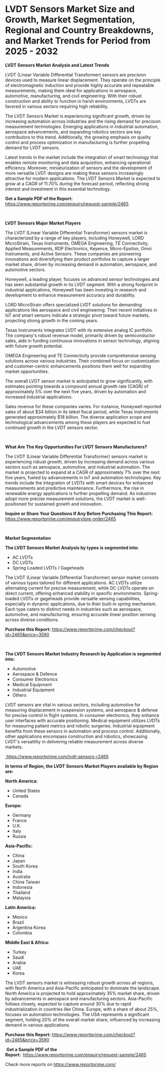 <p><h1>LVDT Sensors Market Size and Growth, Market Segmentation, Regional and Country Breakdowns, and Market Trends for Period from 2025 -  2032</h1></p><p><strong>LVDT Sensors Market Analysis and Latest Trends</strong></p>
<p><p>LVDT (Linear Variable Differential Transformer) sensors are precision devices used to measure linear displacement. They operate on the principle of electromagnetic induction and provide highly accurate and repeatable measurements, making them ideal for applications in aerospace, automotive, manufacturing, and civil engineering. With their robust construction and ability to function in harsh environments, LVDTs are favored in various sectors requiring high reliability.</p><p>The LVDT Sensors Market is experiencing significant growth, driven by increasing automation across industries and the rising demand for precision measurement technologies. Emerging applications in industrial automation, aerospace advancements, and expanding robotics sectors are key contributors to this trend. Additionally, the growing emphasis on quality control and process optimization in manufacturing is further propelling demand for LVDT sensors.</p><p>Latest trends in the market include the integration of smart technology that enables remote monitoring and data acquisition, enhancing operational efficiency. Moreover, miniaturization of sensors and the development of more versatile LVDT designs are making these sensors increasingly attractive for modern applications. The LVDT Sensors Market is expected to grow at a CAGR of 11.70% during the forecast period, reflecting strong interest and investment in this essential technology.</p></p>
<p><strong>Get a Sample PDF of the Report:&nbsp;</strong> <a href="https://www.reportprime.com/enquiry/request-sample/2465?utm_campaign=1902&utm_medium=2&utm_source=Github&utm_content=ia&utm_term=18032025&utm_id=lvdt-sensors">https://www.reportprime.com/enquiry/request-sample/2465</a></p>
<p>&nbsp;</p>
<p><strong>LVDT Sensors Major Market Players</strong></p>
<p><p>The LVDT (Linear Variable Differential Transformer) sensors market is characterized by a range of key players, including Honeywell, LORD MicroStrain, Texas Instruments, OMEGA Engineering, TE Connectivity, Applied Measurements, RDP Electronics, Keyence, Micro-Epsilon, Omni Instruments, and Active Sensors. These companies are pioneering innovations and diversifying their product portfolios to capture a larger market share, driven by increasing demand in automation, aerospace, and automotive sectors.</p><p>Honeywell, a leading player, focuses on advanced sensor technologies and has seen substantial growth in its LVDT segment. With a strong footprint in industrial applications, Honeywell has been investing in research and development to enhance measurement accuracy and durability.</p><p>LORD MicroStrain offers specialized LVDT solutions for demanding applications like aerospace and civil engineering. Their recent initiatives in IoT and smart sensors indicate a strategic pivot toward future markets, projecting strong growth in the coming years.</p><p>Texas Instruments integrates LVDT with its extensive analog IC portfolio. The company's robust revenue model, primarily driven by semiconductor sales, aids in funding continuous innovations in sensor technology, aligning with future growth potential.</p><p>OMEGA Engineering and TE Connectivity provide comprehensive sensing solutions across various industries. Their combined focus on customization and customer-centric enhancements positions them well for expanding market opportunities.</p><p>The overall LVDT sensor market is anticipated to grow significantly, with estimates pointing towards a compound annual growth rate (CAGR) of approximately 5% over the next five years, driven by automation and increased industrial applications.</p><p>Sales revenue for these companies varies. For instance, Honeywell reported sales of about $34 billion in its latest fiscal period, while Texas Instruments generated approximately $18 billion. The diverse application scope and technological advancements among these players are expected to fuel continued growth in the LVDT sensors sector.</p></p>
<p>&nbsp;</p>
<p><strong>What Are The Key Opportunities For LVDT Sensors Manufacturers?</strong></p>
<p><p>The LVDT (Linear Variable Differential Transformer) sensors market is experiencing robust growth, driven by increasing demand across various sectors such as aerospace, automotive, and industrial automation. The market is projected to expand at a CAGR of approximately 7% over the next five years, fueled by advancements in IoT and automation technologies. Key trends include the integration of LVDTs with smart devices for enhanced measurements and predictive maintenance. Furthermore, the rise in renewable energy applications is further propelling demand. As industries adopt more precise measurement solutions, the LVDT market is well-positioned for sustained growth and innovation.</p></p>
<p><strong>Inquire or Share Your Questions If Any Before Purchasing This Report:</strong> <a href="https://www.reportprime.com/enquiry/pre-order/2465?utm_campaign=1902&utm_medium=2&utm_source=Github&utm_content=ia&utm_term=18032025&utm_id=lvdt-sensors">https://www.reportprime.com/enquiry/pre-order/2465</a></p>
<p>&nbsp;</p>
<p><strong>Market Segmentation</strong></p>
<p><strong>The LVDT Sensors Market Analysis by types is segmented into:</strong></p>
<p><ul><li>AC LVDTs</li><li>DC LVDTs</li><li>Spring Loaded LVDTs / Gageheads</li></ul></p>
<p><p>The LVDT (Linear Variable Differential Transformer) sensor market consists of various types tailored for different applications. AC LVDTs utilize alternating current for precise measurement, while DC LVDTs operate on direct current, offering enhanced stability in specific environments. Spring-loaded LVDTs or gageheads provide versatile sensing capabilities, especially in dynamic applications, due to their built-in spring mechanism. Each type caters to distinct needs in industries such as aerospace, automotive, and manufacturing, ensuring accurate linear position sensing across diverse conditions.</p></p>
<p><strong>Purchase this Report:&nbsp;</strong><a href="https://www.reportprime.com/checkout?id=2465&price=3590&utm_campaign=1902&utm_medium=2&utm_source=Github&utm_content=ia&utm_term=18032025&utm_id=lvdt-sensors">https://www.reportprime.com/checkout?id=2465&price=3590</a></p>
<p>&nbsp;</p>
<p><strong>The LVDT Sensors Market Industry Research by Application is segmented into:</strong></p>
<p><ul><li>Automotive</li><li>Aerospace & Defence</li><li>Consumer Electronics</li><li>Medical Equipment</li><li>Industrial Equipment</li><li>Others</li></ul></p>
<p><p>LVDT sensors are vital in various sectors, including automotive for measuring displacement in suspension systems, and aerospace & defense for precise control in flight systems. In consumer electronics, they enhance user interfaces with accurate positioning. Medical equipment utilizes LVDTs for measuring patient metrics and robotic surgeries. Industrial equipment benefits from these sensors in automation and process control. Additionally, other applications encompass construction and robotics, showcasing LVDT's versatility in delivering reliable measurement across diverse markets.</p></p>
<p><a href="https://www.reportprime.com/lvdt-sensors-r2465?utm_campaign=1902&utm_medium=2&utm_source=Github&utm_content=ia&utm_term=18032025&utm_id=lvdt-sensors">&nbsp;https://www.reportprime.com/lvdt-sensors-r2465</a></p>
<p><strong>In terms of Region, the LVDT Sensors Market Players available by Region are:</strong></p>
<p>
    <p> <strong> North America: </strong>
        <ul>
            <li>United States</li>
            <li>Canada</li>
        </ul>
        </p> 
    <p> <strong> Europe: </strong>
        <ul>
            <li>Germany</li>
            <li>France</li>
            <li>U.K.</li>
            <li>Italy</li>
            <li>Russia</li>
        </ul>
        </p> 
    <p> <strong> Asia-Pacific: </strong>
        <ul>
            <li>China</li>
            <li>Japan</li>
            <li>South Korea</li>
            <li>India</li>
            <li>Australia</li>
            <li>China Taiwan</li>
            <li>Indonesia</li>
            <li>Thailand</li>
            <li>Malaysia</li>
        </ul>
        </p> 
    <p> <strong> Latin America: </strong>
        <ul>
            <li>Mexico</li>
            <li>Brazil</li>
            <li>Argentina Korea</li>
            <li>Colombia</li>
        </ul>
        </p> 
    <p> <strong> Middle East & Africa: </strong>
        <ul>
            <li>Turkey</li>
            <li>Saudi</li>
            <li>Arabia</li>
            <li>UAE</li>
            <li>Korea</li>
        </ul>
    </p>
    </p>
<p><p>The LVDT sensors market is witnessing robust growth across all regions, with North America and Asia-Pacific anticipated to dominate the landscape. North America is projected to hold approximately 35% market share, driven by advancements in aerospace and manufacturing sectors. Asia-Pacific follows closely, expected to capture around 30% due to rapid industrialization in countries like China. Europe, with a share of about 25%, focuses on automation technologies. The USA represents a significant segment, holding 20% of the overall market share, influenced by increasing demand in various applications.</p></p>
<p><strong>Purchase this Report: </strong><a href="https://www.reportprime.com/checkout?id=2465&price=3590&utm_campaign=1902&utm_medium=2&utm_source=Github&utm_content=ia&utm_term=18032025&utm_id=lvdt-sensors">https://www.reportprime.com/checkout?id=2465&price=3590</a></p>
<p>&nbsp;<strong>Get a Sample PDF of the Report:&nbsp;&nbsp;</strong><a href="https://www.reportprime.com/enquiry/request-sample/2465?utm_campaign=1902&utm_medium=2&utm_source=Github&utm_content=ia&utm_term=18032025&utm_id=lvdt-sensors">https://www.reportprime.com/enquiry/request-sample/2465</a></p>
<p><strong></strong></p>
<p>Check more reports on <a href="https://www.reportprime.com/?utm_campaign=1902&utm_medium=2&utm_source=Github&utm_content=ia&utm_term=18032025&utm_id=lvdt-sensors">https://www.reportprime.com/</a></p>